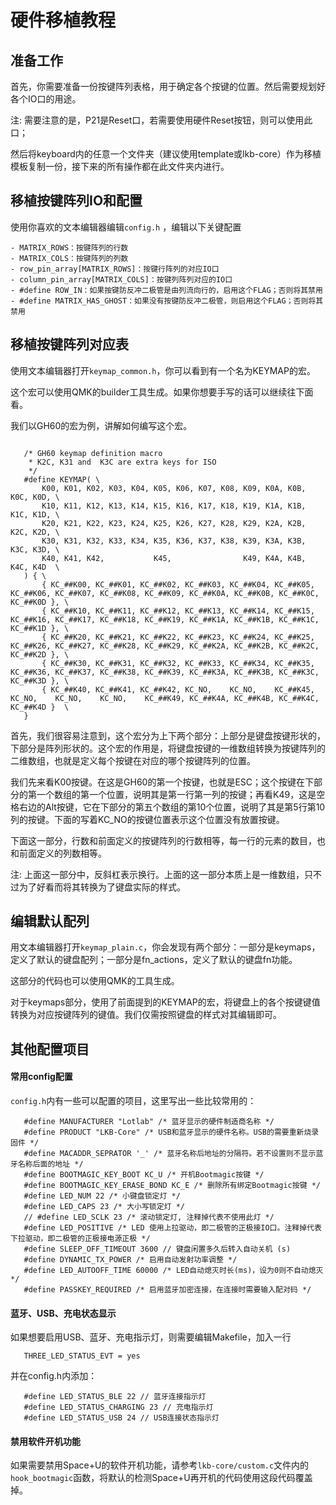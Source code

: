 硬件移植教程
==============

准备工作
--------

首先，你需要准备一份按键阵列表格，用于确定各个按键的位置。然后需要规划好各个IO口的用途。

注: 需要注意的是，P21是Reset口，若需要使用硬件Reset按钮，则可以使用此口；

然后将keyboard内的任意一个文件夹（建议使用template或lkb-core）作为移植模板复制一份，接下来的所有操作都在此文件夹内进行。

移植按键阵列IO和配置
--------

使用你喜欢的文本编辑器编辑`config.h` ，编辑以下关键配置

```
- MATRIX_ROWS：按键阵列的行数
- MATRIX_COLS：按键阵列的列数
- row_pin_array[MATRIX_ROWS]：按键行阵列的对应IO口
- column_pin_array[MATRIX_COLS]：按键列阵列对应的IO口
- #define ROW_IN：如果按键防反冲二极管是由列流向行的，启用这个FLAG；否则将其禁用
- #define MATRIX_HAS_GHOST：如果没有按键防反冲二极管，则启用这个FLAG；否则将其禁用
```

移植按键阵列对应表
--------

使用文本编辑器打开`keymap_common.h`，你可以看到有一个名为KEYMAP的宏。

这个宏可以使用QMK的builder工具生成。如果你想要手写的话可以继续往下面看。

我们以GH60的宏为例，讲解如何编写这个宏。

```

   /* GH60 keymap definition macro
    * K2C, K31 and  K3C are extra keys for ISO
    */
   #define KEYMAP( \
       K00, K01, K02, K03, K04, K05, K06, K07, K08, K09, K0A, K0B, K0C, K0D, \
       K10, K11, K12, K13, K14, K15, K16, K17, K18, K19, K1A, K1B, K1C, K1D, \
       K20, K21, K22, K23, K24, K25, K26, K27, K28, K29, K2A, K2B, K2C, K2D, \
       K30, K31, K32, K33, K34, K35, K36, K37, K38, K39, K3A, K3B, K3C, K3D, \
       K40, K41, K42,           K45,                K49, K4A, K4B, K4C, K4D  \
   ) { \
       { KC_##K00, KC_##K01, KC_##K02, KC_##K03, KC_##K04, KC_##K05, KC_##K06, KC_##K07, KC_##K08, KC_##K09, KC_##K0A, KC_##K0B, KC_##K0C, KC_##K0D }, \
       { KC_##K10, KC_##K11, KC_##K12, KC_##K13, KC_##K14, KC_##K15, KC_##K16, KC_##K17, KC_##K18, KC_##K19, KC_##K1A, KC_##K1B, KC_##K1C, KC_##K1D }, \
       { KC_##K20, KC_##K21, KC_##K22, KC_##K23, KC_##K24, KC_##K25, KC_##K26, KC_##K27, KC_##K28, KC_##K29, KC_##K2A, KC_##K2B, KC_##K2C, KC_##K2D }, \
       { KC_##K30, KC_##K31, KC_##K32, KC_##K33, KC_##K34, KC_##K35, KC_##K36, KC_##K37, KC_##K38, KC_##K39, KC_##K3A, KC_##K3B, KC_##K3C, KC_##K3D }, \
       { KC_##K40, KC_##K41, KC_##K42, KC_NO,    KC_NO,    KC_##K45, KC_NO,    KC_NO,    KC_NO,    KC_##K49, KC_##K4A, KC_##K4B, KC_##K4C, KC_##K4D }  \
   }
```

首先，我们很容易注意到，这个宏分为上下两个部分：上部分是键盘按键形状的，下部分是阵列形状的。这个宏的作用是，将键盘按键的一维数组转换为按键阵列的二维数组，也就是定义每个按键在对应的哪个按键阵列的位置。

我们先来看K00按键。在这是GH60的第一个按键，也就是ESC；这个按键在下部分的第一个数组的第一个位置，说明其是第一行第一列的按键；再看K49，这是空格右边的Alt按键，它在下部分的第五个数组的第10个位置，说明了其是第5行第10列的按键。下面的写着KC_NO的按键位置表示这个位置没有放置按键。

下面这一部分，行数和前面定义的按键阵列的行数相等，每一行的元素的数目，也和前面定义的列数相等。

注: 上面这一部分中，反斜杠表示换行。上面的这一部分本质上是一维数组，只不过为了好看而将其转换为了键盘实际的样式。

编辑默认配列
--------

用文本编辑器打开`keymap_plain.c`，你会发现有两个部分：一部分是keymaps，定义了默认的键盘配列；一部分是fn_actions，定义了默认的键盘fn功能。

这部分的代码也可以使用QMK的工具生成。

对于keymaps部分，使用了前面提到的KEYMAP的宏，将键盘上的各个按键键值转换为对应按键阵列的键值。我们仅需按照键盘的样式对其编辑即可。

其他配置项目
--------

#### 常用config配置

`config.h`内有一些可以配置的项目，这里写出一些比较常用的：

```
   #define MANUFACTURER "Lotlab" /* 蓝牙显示的硬件制造商名称 */
   #define PRODUCT "LKB-Core" /* USB和蓝牙显示的硬件名称。USB的需要重新烧录固件 */
   #define MACADDR_SEPRATOR '_' /* 蓝牙名称后地址的分隔符。若不设置则不显示蓝牙名称后面的地址 */
   #define BOOTMAGIC_KEY_BOOT KC_U /* 开机Bootmagic按键 */
   #define BOOTMAGIC_KEY_ERASE_BOND KC_E /* 删除所有绑定Bootmagic按键 */
   #define LED_NUM 22 /* 小键盘锁定灯 */
   #define LED_CAPS 23 /* 大小写锁定灯 */
   // #define LED_SCLK 23 /* 滚动锁定灯, 注释掉代表不使用此灯 */
   #define LED_POSITIVE /* LED 使用上拉驱动，即二极管的正极接IO口。注释掉代表下拉驱动，即二极管的正极接电源正极 */
   #define SLEEP_OFF_TIMEOUT 3600 // 键盘闲置多久后转入自动关机 (s)
   #define DYNAMIC_TX_POWER /* 启用自动发射功率调整 */
   #define LED_AUTOOFF_TIME 60000 /* LED自动熄灭时长(ms)，设为0则不自动熄灭 */
   #define PASSKEY_REQUIRED /* 启用蓝牙加密连接，在连接时需要输入配对码 */
```
#### 蓝牙、USB、充电状态显示

如果想要启用USB、蓝牙、充电指示灯，则需要编辑Makefile，加入一行

```
   THREE_LED_STATUS_EVT = yes
```
并在config.h内添加：

```
   #define LED_STATUS_BLE 22 // 蓝牙连接指示灯
   #define LED_STATUS_CHARGING 23 // 充电指示灯
   #define LED_STATUS_USB 24 // USB连接状态指示灯
```

#### 禁用软件开机功能

如果需要禁用Space+U的软件开机功能，请参考`lkb-core/custom.c`文件内的`hook_bootmagic`函数，将默认的检测Space+U再开机的代码使用这段代码覆盖掉。
